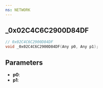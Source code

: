 ```yaml
---
ns: NETWORK
---
```

## _0x02C4C6C2900D84DF

```c
// 0x02C4C6C2900D84DF
void _0x02C4C6C2900D84DF(Any p0, Any p1);
```

## Parameters
* **p0**:
* **p1**:
